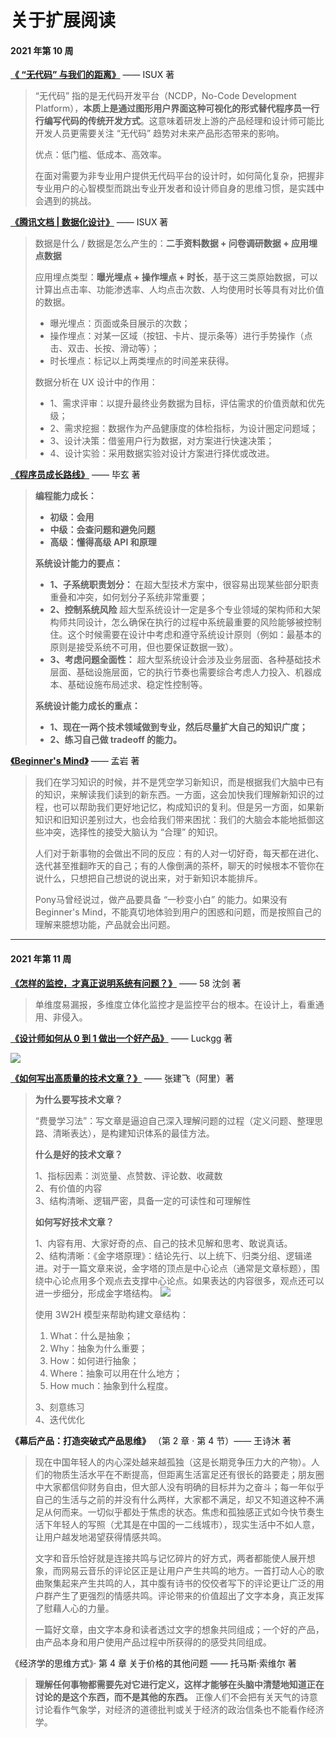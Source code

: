 # 关于扩展阅读

#### 2021 年第 10 周

**[《 “无代码” 与我们的距离》](https://isux.tencent.com/articles/trend-nocode-design.html)** —— ISUX 著

> “无代码” 指的是无代码开发平台（NCDP，No-Code Development Platform），**本质上是通过图形用户界面这种可视化的形式替代程序员一行行编写代码的传统开发方式**。这意味着研发上游的产品经理和设计师可能比开发人员更需要关注 “无代码” 趋势对未来产品形态带来的影响。
>
> 优点：低门槛、低成本、高效率。
>
> 在面对需要为非专业用户提供无代码平台的设计时，如何简化复杂，把握非专业用户的心智模型而跳出专业开发者和设计师自身的思维习惯，是实践中会遇到的挑战。

**[《腾讯文档 | 数据化设计》](https://isux.tencent.com/articles/data-awareness-for-ux.html)** —— ISUX 著

> 数据是什么 / 数据是怎么产生的：**二手资料数据 + 问卷调研数据 + 应用埋点数据**
>
> 应用埋点类型：**曝光埋点 + 操作埋点 + 时长**，基于这三类原始数据，可以计算出点击率、功能渗透率、人均点击次数、人均使用时长等具有对比价值的数据。
> - 曝光埋点：页面或条目展示的次数；
> - 操作埋点：对某一区域（按钮、卡片、提示条等）进行手势操作（点击、双击、长按、滑动等）；
> - 时长埋点：标记以上两类埋点的时间差来获得。
>
> 数据分析在 UX 设计中的作用：
> - 1、需求评审：以提升最终业务数据为目标，评估需求的价值贡献和优先级；
> - 2、需求挖掘：数据作为产品健康度的体检指标，为设计圈定问题域；
> - 3、设计决策：借鉴用户行为数据，对方案进行快速决策；
> - 4、设计实验：采用数据实验对设计方案进行择优或改进。

**[《程序员成长路线》](https://mp.weixin.qq.com/s/nUtUu6e_bXHvb_06Pf_05g)** —— 毕玄 著
> **编程能力成长：**
> - **初级：会用**
> - **中级：会查问题和避免问题**
> - **高级：懂得高级 API 和原理**
>
> **系统设计能力的要点：**
> - **1、子系统职责划分：** 在超大型技术方案中，很容易出现某些部分职责重叠和冲突，如何划分子系统非常重要；
> - **2、控制系统风险** 超大型系统设计一定是多个专业领域的架构师和大架构师共同设计，怎么确保在执行的过程中系统最重要的风险能够被控制住。这个时候需要在设计中考虑和遵守系统设计原则（例如：最基本的原则是接受系统不可用，但也要保证数据一致）。
> - **3、考虑问题全面性：** 超大型系统设计会涉及业务层面、各种基础技术层面、基础设施层面，它的执行节奏也需要综合考虑人力投入、机器成本、基础设施布局述求、稳定性控制等。
>
> **系统设计能力成长的重点：**
>
> - **1、现在一两个技术领域做到专业，然后尽量扩大自己的知识广度；**
> - **2、练习自己做 tradeoff 的能力。**

**[《Beginner's Mind》](https://mp.weixin.qq.com/s/ZiB8zDXcD9CKqgLhc9XuTA)** —— 孟岩 著
>
> 我们在学习知识的时候，并不是凭空学习新知识，而是根据我们大脑中已有的知识，来解读我们读到的新东西。一方面，这会加快我们理解新知识的过程，也可以帮助我们更好地记忆，构成知识的复利。但是另一方面，如果新知识和旧知识差别过大，也会给我们带来困扰：我们的大脑会本能地抵御这些冲突，选择性的接受大脑认为 “合理” 的知识。
>
> 人们对于新事物的会做出不同的反应：有的人对一切好奇，每天都在进化、迭代甚至推翻昨天的自己；有的人像倒满的茶杯，聊天的时候根本不管你在说什么，只想把自己想说的说出来，对于新知识本能排斥。
>
> Pony马曾经说过，做产品要具备 “一秒变小白” 的能力。如果没有 Beginner's Mind，不能真切地体验到用户的困惑和问题，而是按照自己的理解来臆想功能，产品就会出问题。

---
#### 2021 年第 11 周

**[《怎样的监控，才真正说明系统有问题？》](https://juejin.cn/post/6940122949160550407)** —— 58 沈剑 著
> 单维度易漏报，多维度立体化监控才是监控平台的根本。在设计上，看重通用、非侵入。

**[《设计师如何从 0 到 1 做出一个好产品》](https://mp.weixin.qq.com/s/FRpzKKKTeh-JUy7XGN4sjA)** —— Luckgg 著

![](https://p1-juejin.byteimg.com/tos-cn-i-k3u1fbpfcp/f28879ef6ce046a1b77c0d04f2f60b90~tplv-k3u1fbpfcp-watermark.image)

**[《如何写出高质量的技术文章？》](https://mp.weixin.qq.com/s/s27aEhwgwHZZbtd4wn9MVA)** —— 张建飞（阿里）著
> **为什么要写技术文章？**
>
> “费曼学习法”：写文章是逼迫自己深入理解问题的过程（定义问题、整理思路、清晰表达），是构建知识体系的最佳方法。
>
> **什么是好的技术文章？**
>
> 1、指标因素：浏览量、点赞数、评论数、收藏数<br>
> 2、有价值的内容<br>
> 3、结构清晰、逻辑严密，具备一定的可读性和可理解性<br>
>
> **如何写好技术文章？**
>
> 1、内容有用、大家好奇的点、自己的技术见解和思考、敢说真话。<br>
> 2、结构清晰：《金字塔原理》：结论先行、以上统下、归类分组、逻辑递进。对于一篇文章来说，金字塔的顶点是中心论点（通常是文章标题），围绕中心论点用多个观点去支撑中心论点。如果表达的内容很多，观点还可以进一步细分，形成金字塔结构。
> ![](https://p3-juejin.byteimg.com/tos-cn-i-k3u1fbpfcp/b555a89be3cc450e8e9dad060b5b8cdc~tplv-k3u1fbpfcp-watermark.image)
>
> 使用 3W2H 模型来帮助构建文章结构：
> 1. What：什么是抽象；
> 2. Why：抽象为什么重要；
> 3. How：如何进行抽象；
> 4. Where：抽象可以用在什么地方；
> 5. How much：抽象到什么程度。
>
> 3、刻意练习<br>
> 4、迭代优化

**《幕后产品：打造突破式产品思维》** （第 2 章 · 第 4 节）—— 王诗沐 著

> 现在中国年轻人的内心深处越来越孤独（这是长期竞争压力大的产物）。人们的物质生活水平在不断提高，但距离生活富足还有很长的路要走；朋友圈中大家都信仰财务自由，但大部人没有明确的目标并为之奋斗；每一年似乎自己的生活与之前的并没有什么两样，大家都不满足，却又不知道这种不满足从何而来。一切似乎都处于焦虑的状态。焦虑和孤独感正式如今快节奏生活下年轻人的写照（尤其是在中国的一二线城市），现实生活中不如人意，让用户越发地渴望获得情感共鸣。
>
> 文字和音乐恰好就是连接共鸣与记忆碎片的好方式，两者都能使人展开想象，而网易云音乐的评论区正是让用户产生共鸣的地方。一首打动人心的歌曲聚集起来产生共鸣的人，其中腹有诗书的佼佼者写下的评论更让广泛的用户群产生了更强烈的情感共鸣。评论带来的价值超出了文字本身，真正发挥了慰藉人心的力量。
>
>一篇好文章，由文字本身和读者透过文字的想象共同组成；一个好的产品，由产品本身和用户使用产品过程中所获得的的感受共同组成。

《经济学的思维方式》· 第 4 章 关于价格的其他问题 —— 托马斯·索维尔 著

> **理解任何事物都需要先对它进行定义，这样才能够在头脑中清楚地知道正在讨论的是这个东西，而不是其他的东西。** 正像人们不会把有关天气的诗意讨论看作气象学，对经济的道德批判或关于经济的政治信条也不能看作经济学。































